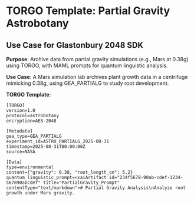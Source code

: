 # TORGO Template: Partial Gravity Astrobotany
## Use Case for Glastonbury 2048 SDK

**Purpose**: Archive data from partial gravity simulations (e.g., Mars at 0.38g) using TORGO, with MAML prompts for quantum linguistic analysis.

**Use Case**: A Mars simulation lab archives plant growth data in a centrifuge mimicking 0.38g, using GEA_PARTIALG to study root development.

**TORGO Template**:
```
[TORGO]
version=1.0
protocol=astrobotany
encryption=AES-2048

[Metadata]
gea_type=GEA_PARTIALG
experiment_id=ASTRO_PARTIALG_2025-08-31
timestamp=2025-08-31T00:00:00Z
source=NASA

[Data]
type=environmental
content={"gravity": 0.38, "root_length_cm": 5.2}
quantum_linguistic_prompt=<xaiArtifact id="234f5678-90ab-cdef-1234-567890abcdef" title="PartialGravity_Prompt" contentType="text/markdown"># Partial Gravity Analysis\nAnalyze root growth under Mars gravity.
